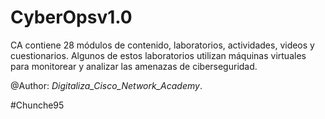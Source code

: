 # CyberOpsv1.0 
CA contiene 28 módulos de contenido, laboratorios, actividades, videos y cuestionarios. Algunos de estos laboratorios utilizan máquinas virtuales para monitorear y analizar las amenazas de ciberseguridad.

@Author: _Digitaliza_Cisco_Network_Academy_.

#Chunche95
